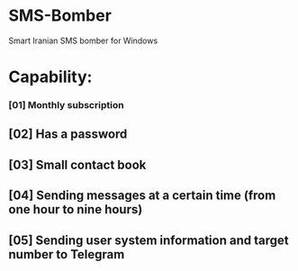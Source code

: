 
# SMS-Bomber
Smart Iranian SMS bomber for Windows

# Capability:
### [01] Monthly subscription
## [02] Has a password
## [03] Small contact book
## [04] Sending messages at a certain time (from one hour to nine hours)
## [05] Sending user system information and target number to Telegram
